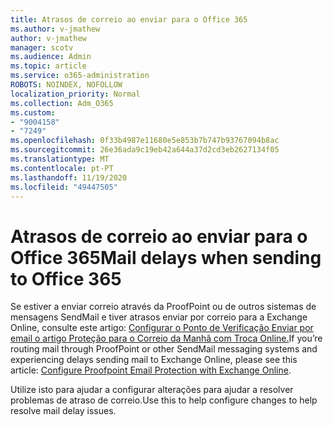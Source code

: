```yaml
---
title: Atrasos de correio ao enviar para o Office 365
ms.author: v-jmathew
author: v-jmathew
manager: scotv
ms.audience: Admin
ms.topic: article
ms.service: o365-administration
ROBOTS: NOINDEX, NOFOLLOW
localization_priority: Normal
ms.collection: Adm_O365
ms.custom:
- "9004158"
- "7249"
ms.openlocfilehash: 0f33b4987e11680e5e853b7b747b93767094b8ac
ms.sourcegitcommit: 26e36ada9c19eb42a644a37d2cd3eb2627134f05
ms.translationtype: MT
ms.contentlocale: pt-PT
ms.lasthandoff: 11/19/2020
ms.locfileid: "49447505"
---
```

# <a name="mail-delays-when-sending-to-office-365"></a><span data-ttu-id="8a490-102">Atrasos de correio ao enviar para o Office 365</span><span class="sxs-lookup"><span data-stu-id="8a490-102">Mail delays when sending to Office 365</span></span>

<span data-ttu-id="8a490-103">Se estiver a enviar correio através da ProofPoint ou de outros sistemas de mensagens SendMail e tiver atrasos enviar por correio para a Exchange Online, consulte este artigo: [Configurar o Ponto de Verificação Enviar por email o artigo Proteção para o Correio da Manhã com Troca Online.](https://docs.microsoft.com/exchange/troubleshoot/email-delivery/configure-proofpoint-with-exchange)</span><span class="sxs-lookup"><span data-stu-id="8a490-103">If you’re routing mail through ProofPoint or other SendMail messaging systems and experiencing delays sending mail to Exchange Online, please see this article: [Configure Proofpoint Email Protection with Exchange Online](https://docs.microsoft.com/exchange/troubleshoot/email-delivery/configure-proofpoint-with-exchange).</span></span>

<span data-ttu-id="8a490-104">Utilize isto para ajudar a configurar alterações para ajudar a resolver problemas de atraso de correio.</span><span class="sxs-lookup"><span data-stu-id="8a490-104">Use this to help configure changes to help resolve mail delay issues.</span></span>
